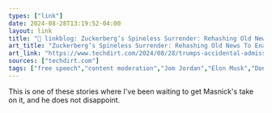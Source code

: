 ```yaml
---
types: ["link"]
date: 2024-08-28T13:19:52-04:00
layout: link
title: "🔗 linkblog: Zuckerberg’s Spineless Surrender: Rehashing Old News To Enable False GOP Narratives'"
art_title: "Zuckerberg’s Spineless Surrender: Rehashing Old News To Enable False GOP Narratives"
art_link: "https://www.techdirt.com/2024/08/28/trumps-accidental-admission-and-zuckerbergs-surrender-the-real-takeaways-from-metas-letter/"
sources: ["techdirt.com"]
tags: ["free speech","content moderation","Jom Jordan","Elon Musk","Donald Trump","Mark Zuckerberg","Meta","Facebook"]
---
```

This is one of these stories where I've been waiting to get Masnick's take on it, and he does not disappoint.
